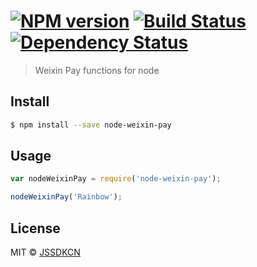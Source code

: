 #  [![NPM version][npm-image]][npm-url] [![Build Status][travis-image]][travis-url] [![Dependency Status][daviddm-image]][daviddm-url]

> Weixin Pay functions for node


## Install

```sh
$ npm install --save node-weixin-pay
```


## Usage

```js
var nodeWeixinPay = require('node-weixin-pay');

nodeWeixinPay('Rainbow');
```


## License

MIT © [JSSDKCN](blog.3gcnbeta.com)


[npm-image]: https://badge.fury.io/js/node-weixin-pay.svg
[npm-url]: https://npmjs.org/package/node-weixin-pay
[travis-image]: https://travis-ci.org/JSSDKCN/node-weixin-pay.svg?branch=master
[travis-url]: https://travis-ci.org/JSSDKCN/node-weixin-pay
[daviddm-image]: https://david-dm.org/JSSDKCN/node-weixin-pay.svg?theme=shields.io
[daviddm-url]: https://david-dm.org/JSSDKCN/node-weixin-pay
